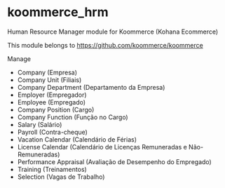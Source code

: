 koommerce_hrm
===============

Human Resource Manager module for Koommerce (Kohana Ecommerce)

This module belongs to https://github.com/koommerce/koommerce

Manage
- Company (Empresa)
- Company Unit (Filiais)
- Company Department (Departamento da Empresa)
- Employer (Empregador)
- Employee (Empregado)
- Company Position (Cargo)
- Company Function (Função no Cargo)
- Salary (Salário)
- Payroll (Contra-cheque)
- Vacation Calendar (Calendário de Férias)
- License Calendar (Calendário de Licenças Remuneradas e Não-Remuneradas)
- Performance Appraisal (Avaliação de Desempenho do Empregado)
- Training (Treinamentos)
- Selection (Vagas de Trabalho)

